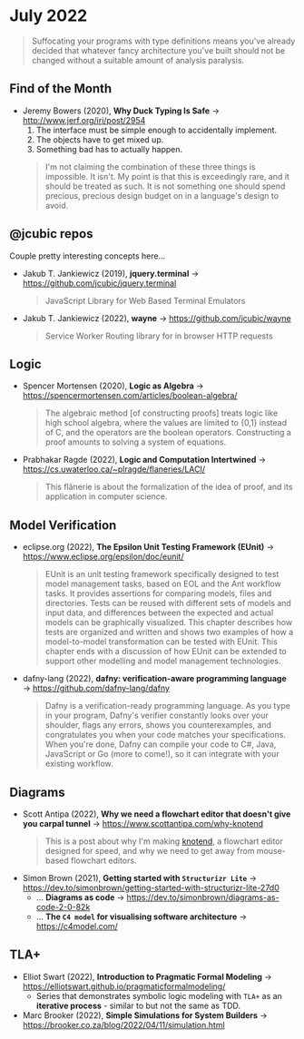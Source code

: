# July 2022

> Suffocating your programs with type definitions means you've already decided that whatever fancy architecture you've built should not be changed without a suitable amount of analysis paralysis.

## Find of the Month

+ Jeremy Bowers (2020), **Why Duck Typing Is Safe** &#8594; http://www.jerf.org/iri/post/2954
  1. The interface must be simple enough to accidentally implement.
  2. The objects have to get mixed up.
  3. Something bad has to actually happen.
  > I'm not claiming the combination of these three things is impossible. It isn't. My point is that this is exceedingly rare, and it should be treated as such. It is not something one should spend precious, precious design budget on in a language's design to avoid. 

## @jcubic repos

Couple pretty interesting concepts here...

+ Jakub T. Jankiewicz (2019), **jquery.terminal** &#8594; https://github.com/jcubic/jquery.terminal
  > JavaScript Library for Web Based Terminal Emulators
+ Jakub T. Jankiewicz (2022), **wayne** &#8594; https://github.com/jcubic/wayne
  > Service Worker Routing library for in browser HTTP requests

## Logic

+ Spencer Mortensen (2020), **Logic as Algebra** &#8594; https://spencermortensen.com/articles/boolean-algebra/
  > The algebraic method \[of constructing proofs\] treats logic like high school algebra, where the values are limited to {0,1} instead of C, and the operators are the boolean operators. Constructing a proof amounts to solving a system of equations.
+ Prabhakar Ragde (2022), **Logic and Computation Intertwined** &#8594; https://cs.uwaterloo.ca/~plragde/flaneries/LACI/
  > This flânerie is about the formalization of the idea of proof, and its application in computer science.

## Model Verification

+ eclipse.org (2022), **The Epsilon Unit Testing Framework (EUnit)** &#8594; https://www.eclipse.org/epsilon/doc/eunit/
  > EUnit is an unit testing framework specifically designed to test model management tasks, based on EOL and the Ant workflow tasks. It provides assertions for comparing models, files and directories. Tests can be reused with different sets of models and input data, and differences between the expected and actual models can be graphically visualized. This chapter describes how tests are organized and written and shows two examples of how a model-to-model transformation can be tested with EUnit. This chapter ends with a discussion of how EUnit can be extended to support other modelling and model management technologies.
+ dafny-lang (2022), **dafny: verification-aware programming language** &#8594; https://github.com/dafny-lang/dafny
  > Dafny is a verification-ready programming language. As you type in your program, Dafny's verifier constantly looks over your shoulder, flags any errors, shows you counterexamples, and congratulates you when your code matches your specifications. When you're done, Dafny can compile your code to C#, Java, JavaScript or Go (more to come!), so it can integrate with your existing workflow.

## Diagrams

+ Scott Antipa (2022), **Why we need a flowchart editor that doesn't give you carpal tunnel** &#8594; https://www.scottantipa.com/why-knotend
  > This is a post about why I'm making [knotend](https://www.knotend.com/), a flowchart editor designed for speed, and why we need to get away from mouse-based flowchart editors. 
+ Simon Brown (2021), **Getting started with `Structurizr Lite`** &#8594; https://dev.to/simonbrown/getting-started-with-structurizr-lite-27d0
  + ... **Diagrams as code** &#8594; https://dev.to/simonbrown/diagrams-as-code-2-0-82k
  + ... **The `C4 model` for visualising software architecture** &#8594; https://c4model.com/

## TLA+

+ Elliot Swart (2022), **Introduction to Pragmatic Formal Modeling** &#8594; https://elliotswart.github.io/pragmaticformalmodeling/
  + Series that demonstrates symbolic logic modeling with `TLA+` as an **iterative process** - similar to but not the same as TDD.
+ Marc Brooker (2022), **Simple Simulations for System Builders** &#8594; https://brooker.co.za/blog/2022/04/11/simulation.html


